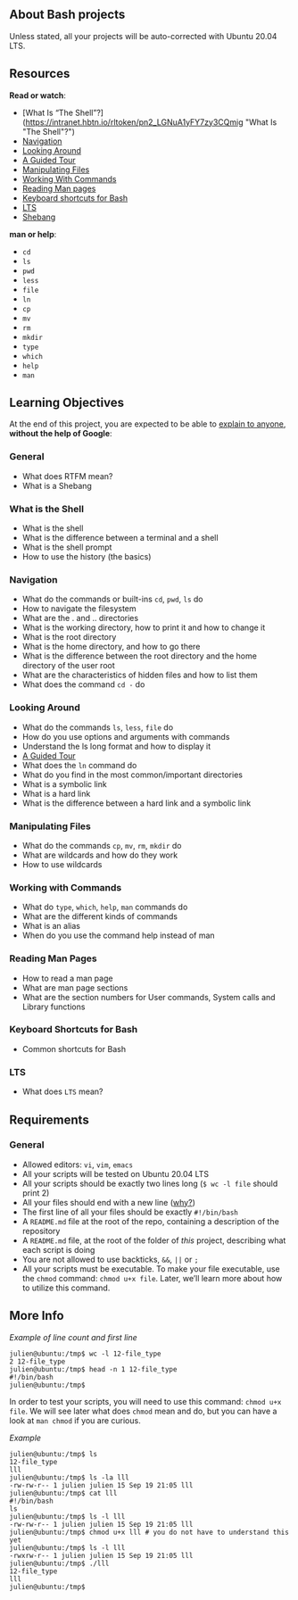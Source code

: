 ## About  Bash  projects

Unless stated, all your projects will be auto-corrected with Ubuntu 20.04 LTS.
## Resources

**Read or watch**:

-   [What Is “The Shell”?](https://intranet.hbtn.io/rltoken/pn2_LGNuA1yFY7zy3CQmig "What Is "The Shell"?")
-   [Navigation](https://intranet.hbtn.io/rltoken/Hh8elGgCpj--6othR7S7GQ "Navigation")
-   [Looking Around](https://intranet.hbtn.io/rltoken/84xsZOempqy5I7ZkueeIsg "Looking Around")
-   [A Guided Tour](https://intranet.hbtn.io/rltoken/Jp1c4V3hJiGBuVzYCtnQKw "A Guided Tour")
-   [Manipulating Files](https://intranet.hbtn.io/rltoken/wFwFXKQmSpmxYyvHvCIC-Q "Manipulating Files")
-   [Working With Commands](https://intranet.hbtn.io/rltoken/Aq3NVLBhgnQS6NYtHI8i4w "Working With Commands")
-   [Reading Man pages](https://intranet.hbtn.io/rltoken/RohkjGiQtMHgPfj0N_k1Bw "Reading Man pages")
-   [Keyboard shortcuts for Bash](https://intranet.hbtn.io/rltoken/0HvJ2B_wSl6Oyshcn-OHrg "Keyboard shortcuts for Bash")
-   [LTS](https://wiki.ubuntu.com/LTS)
-   [Shebang](https://intranet.hbtn.io/rltoken/ketzZf-802Fb-mSGkyPa4w "Shebang")

**man or help**:

-   `cd`
-   `ls`
-   `pwd`
-   `less`
-   `file`
-   `ln`
-   `cp`
-   `mv`
-   `rm`
-   `mkdir`
-   `type`
-   `which`
-   `help`
-   `man`

## Learning Objectives

At the end of this project, you are expected to be able to  [explain to anyone](https://intranet.hbtn.io/rltoken/uzS14i1TrIOzP984RDR4-Q "explain to anyone"),  **without the help of Google**:

### General

-   What does RTFM mean?
-   What is a Shebang

### What is the Shell

-   What is the shell
-   What is the difference between a terminal and a shell
-   What is the shell prompt
-   How to use the history (the basics)

### Navigation

-   What do the commands or built-ins  `cd`,  `pwd`,  `ls`  do
-   How to navigate the filesystem
-   What are the . and .. directories
-   What is the working directory, how to print it and how to change it
-   What is the root directory
-   What is the home directory, and how to go there
-   What is the difference between the root directory and the home directory of the user root
-   What are the characteristics of hidden files and how to list them
-   What does the command  `cd -`  do

### Looking Around

-   What do the commands  `ls`,  `less`,  `file`  do
-   How do you use options and arguments with commands
-   Understand the ls long format and how to display it
-   [A Guided Tour](https://intranet.hbtn.io/rltoken/Jp1c4V3hJiGBuVzYCtnQKw "A Guided Tour")
-   What does the  `ln`  command do
-   What do you find in the most common/important directories
-   What is a symbolic link
-   What is a hard link
-   What is the difference between a hard link and a symbolic link

### Manipulating Files

-   What do the commands  `cp`,  `mv`,  `rm`,  `mkdir`  do
-   What are wildcards and how do they work
-   How to use wildcards

### Working with Commands

-   What do  `type`,  `which`,  `help`,  `man`  commands do
-   What are the different kinds of commands
-   What is an alias
-   When do you use the command help instead of man

### Reading Man Pages

-   How to read a man page
-   What are man page sections
-   What are the section numbers for User commands, System calls and Library functions

### Keyboard Shortcuts for Bash

-   Common shortcuts for Bash

### LTS

-   What does  `LTS`  mean?

## Requirements

### General

-   Allowed editors:  `vi`,  `vim`,  `emacs`
-   All your scripts will be tested on Ubuntu 20.04 LTS
-   All your scripts should be exactly two lines long (`$ wc -l file`  should print 2)
-   All your files should end with a new line ([why?](http://unix.stackexchange.com/questions/18743/whats-the-point-in-adding-a-new-line-to-the-end-of-a-file/18789))
-   The first line of all your files should be exactly  `#!/bin/bash`
-   A  `README.md`  file at the root of the repo, containing a description of the repository
-   A  `README.md`  file, at the root of the folder of  _this_  project, describing what each script is doing
-   You are not allowed to use backticks,  `&&`,  `||`  or  `;`
-   All your scripts must be executable. To make your file executable, use the  `chmod`  command:  `chmod u+x file`. Later, we’ll learn more about how to utilize this command.

## More Info

_Example of line count and first line_

```
julien@ubuntu:/tmp$ wc -l 12-file_type 
2 12-file_type
julien@ubuntu:/tmp$ head -n 1 12-file_type 
#!/bin/bash
julien@ubuntu:/tmp$ 

```

In order to test your scripts, you will need to use this command:  `chmod u+x file`. We will see later what does  `chmod`  mean and do, but you can have a look at  `man chmod`  if you are curious.

_Example_

```
julien@ubuntu:/tmp$ ls
12-file_type
lll
julien@ubuntu:/tmp$ ls -la lll
-rw-rw-r-- 1 julien julien 15 Sep 19 21:05 lll
julien@ubuntu:/tmp$ cat lll
#!/bin/bash
ls
julien@ubuntu:/tmp$ ls -l lll
-rw-rw-r-- 1 julien julien 15 Sep 19 21:05 lll
julien@ubuntu:/tmp$ chmod u+x lll # you do not have to understand this yet
julien@ubuntu:/tmp$ ls -l lll
-rwxrw-r-- 1 julien julien 15 Sep 19 21:05 lll
julien@ubuntu:/tmp$ ./lll
12-file_type
lll
julien@ubuntu:/tmp$ 
```
